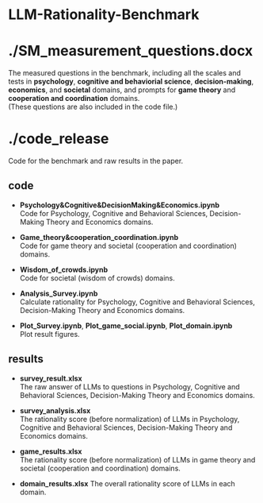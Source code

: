 # LLM-Rationality-Benchmark

# ./SM_measurement_questions.docx
The measured questions in the benchmark, including all the scales and tests in **psychology**, **cognitive and behaviorial science**, **decision-making**, **economics**, and **societal** domains, and prompts for **game theory** and **cooperation and coordination** domains.  
(These questions are also included in the code file.)

# ./code_release 
Code for the benchmark and raw results in the paper.
## code
- **Psychology&Cognitive&DecisionMaking&Economics.ipynb**  
Code for Psychology, Cognitive and Behavioral Sciences, Decision-Making Theory and Economics domains.

- **Game_theory&cooperation_coordination.ipynb**  
Code for game theory and societal (cooperation and coordination) domains.

- **Wisdom_of_crowds.ipynb**  
Code for societal (wisdom of crowds) domains.

- **Analysis_Survey.ipynb**  
Calculate rationality for Psychology, Cognitive and Behavioral Sciences, Decision-Making Theory and Economics domains.

- **Plot_Survey.ipynb**, **Plot_game_social.ipynb**, **Plot_domain.ipynb**  
Plot result figures.

## results
- **survey_result.xlsx**  
The raw answer of LLMs to questions in Psychology, Cognitive and Behavioral Sciences, Decision-Making Theory and Economics domains.

- **survey_analysis.xlsx**  
The rationality score (before normalization) of LLMs in Psychology, Cognitive and Behavioral Sciences, Decision-Making Theory and Economics domains.

- **game_results.xlsx**  
The rationality score (before normalization) of LLMs in game theory and societal (cooperation and coordination) domains.

- **domain_results.xlsx**
The overall rationality score of LLMs in each domain.

